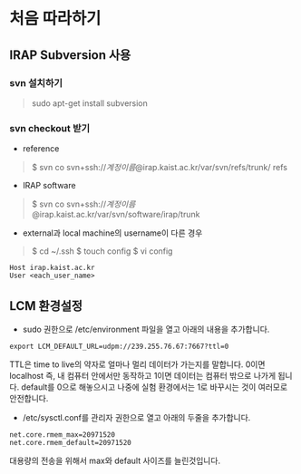# 처음 따라하기

## IRAP Subversion 사용

### svn 설치하기

> sudo apt-get install subversion

### svn checkout 받기

* reference 

> $ svn co svn+ssh://*계정이름*@irap.kaist.ac.kr/var/svn/refs/trunk/ refs

* IRAP software

> $ svn co svn+ssh://*계정이름*@irap.kaist.ac.kr/var/svn/software/irap/trunk

* external과 local machine의 username이 다른 경우

> $ cd ~/.ssh
> $ touch config
> $ vi config
```{.no-highlight}
Host irap.kaist.ac.kr
User <each_user_name>
```

## LCM 환경설정

* sudo 권한으로 /etc/environment 파일을 열고 아래의 내용을 추가합니다.
```{.no-highlight}
export LCM_DEFAULT_URL=udpm://239.255.76.67:7667?ttl=0
```
TTL은 time to live의 약자로 얼마나 멀리 데이터가 가는지를 말합니다.
0이면 localhost 즉, 내 컴퓨터 안에서만 동작하고 1이면 데이터는 컴퓨터 밖으로 나가게 됩니다.
default를 0으로 해놓으시고 나중에 실험 환경에서는 1로 바꾸시는 것이 여러모로 안전합니다.

* /etc/sysctl.conf를 관리자 권한으로 열고 아래의 두줄을 추가합니다.
```{.no-highlight}
net.core.rmem_max=20971520
net.core.rmem_default=20971520
```

대용량의 전송을 위해서 max와 default 사이즈를 늘린것입니다.